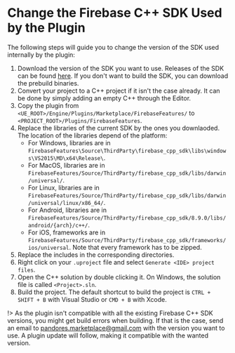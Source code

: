 # Change the Firebase C++ SDK Used by the Plugin

The following steps will guide you to change the version of the SDK used internally by the plugin:

1. Download the version of the SDK you want to use. Releases of the SDK can be found [here](https://github.com/firebase/firebase-cpp-sdk/releases). If you don't want to build the SDK, you can download the prebuild binaries.
2. Convert your project to a C++ project if it isn't the case already. It can be done by simply adding an empty C++ through the Editor.
3. Copy the plugin from `<UE_ROOT>/Engine/Plugins/Marketplace/FirebaseFeatures/` to `<PROJECT_ROOT>/Plugins/FirebaseFeatures`.
4. Replace the libraries of the current SDK by the ones you downlaoded. The location of the libraries depend of the platform:
    * For Windows, libraries are in `FirebaseFeatures\Source\ThirdParty\firebase_cpp_sdk\libs\windows\VS2015\MD\x64\Release\`.
    * For MacOS, libraries are in `FirebaseFeatures/Source/ThirdParty/firebase_cpp_sdk/libs/darwin/universal/`.
    * For Linux, libraries are in `FirebaseFeatures/Source/ThirdParty/firebase_cpp_sdk/libs/darwin/universal/linux/x86_64/`.
    * For Android, libraries are in `FirebaseFeatures/Source/ThirdParty/firebase_cpp_sdk/8.9.0/libs/android/{arch}/c++/`.
    * For iOS, frameworks are in `FirebaseFeatures/Source/ThirdParty/firebase_cpp_sdk/frameworks/ios/universal`. Note that every framework has to be zipped.
5. Replace the includes in the corresponding directories.
6. Right click on your `.uproject` file and select `Generate <IDE> project files`.
7. Open the C++ solution by double clicking it. On Windows, the solution file is called `<Project>.sln`.
8. Build the project. The default shortcut to build the project is `CTRL + SHIFT + B` with Visual Studio or `CMD + B` with Xcode. 

!> As the plugin isn't compatible with all the existing Firebase C++ SDK versions, you might get build errors when building. If that is the case, send an email to [pandores.marketplace@gmail.com](mailto:pandores.marketplace+newsdk@gmail.com) with the version you want to use. A plugin update will follow, making it compatible with the wanted version.
